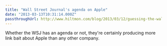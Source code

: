 ```yaml
---
title: "Wall Street Journal's agenda on Apple"
date: "2013-03-13T10:31:14.000Z"
passthroughUrl: http://www.hiltmon.com/blog/2013/03/12/guessing-the-wall-street-journal-agenda-for-apple/
---
```


Whether the WSJ has an agenda or not, they're certainly producing more link bait about Apple than any other company.